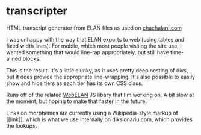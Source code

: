 # transcripter
HTML transcript generator from ELAN files as used on [chachalani.com](https://chachalani.com/)

I was unhappy with the way that ELAN exports to web (using tables and fixed width lines). For mobile, which most people visiting the site use, I wanted something that would line-rap appropriately, but still have time-alined blocks.

This is the result. It's a little clunky, as it uses pretty deep nesting of divs, but it does provide the appropriate line-wrapping. It's also possible to easily show and hide tiers as each tier has its own CSS class.

Runs off of the related [WebELAN](https://github.com/drdrphd/WebELAN) JS libary that I'm working on. A bit slow at the moment, but hoping to make that faster in the future.

Links on morphemes are currently using a Wikipedia-style markup of [[link]], which is what we use internally on diksionariu.com, which provides the lookups.
